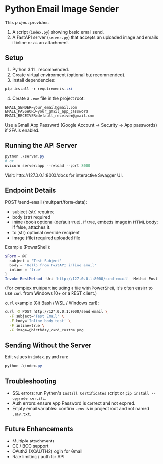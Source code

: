 # Python Email Image Sender

This project provides:

1. A script (`index.py`) showing basic email send.
2. A FastAPI server (`server.py`) that accepts an uploaded image and emails it inline or as an attachment.

## Setup

1. Python 3.11+ recommended.
2. Create virtual environment (optional but recommended).
3. Install dependencies:

```powershell
pip install -r requirements.txt
```

4. Create a `.env` file in the project root:

```
EMAIL_SENDER=your_email@gmail.com
EMAIL_PASSWORD=your_gmail_app_password
EMAIL_RECEIVER=default_receiver@gmail.com
```

Use a Gmail App Password (Google Account -> Security -> App passwords) if 2FA is enabled.

## Running the API Server

```powershell
python .\server.py
# or
uvicorn server:app --reload --port 8000
```

Visit: http://127.0.0.1:8000/docs for interactive Swagger UI.

## Endpoint Details

POST /send-email (multipart/form-data):
- subject (str) required
- body (str) required
- inline (bool) optional (default true). If true, embeds image in HTML body; if false, attaches it.
- to (str) optional override recipient
- image (file) required uploaded file

Example (PowerShell):

```powershell
$Form = @{
  subject = 'Test Subject'
  body = 'Hello from FastAPI inline email'
  inline = 'true'
}
Invoke-RestMethod -Uri 'http://127.0.0.1:8000/send-email' -Method Post -Form $Form -InFile .\birthday_card_custom.png -ContentType 'multipart/form-data'
```

(For complex multipart including a file with PowerShell, it's often easier to use `curl` from Windows 10+ or a REST client.)

`curl` example (Git Bash / WSL / Windows curl):

```bash
curl -X POST http://127.0.0.1:8000/send-email \
  -F subject='Test Email' \
  -F body='Inline body test' \
  -F inline=true \
  -F image=@birthday_card_custom.png
```

## Sending Without the Server

Edit values in `index.py` and run:

```powershell
python .\index.py
```

## Troubleshooting

- SSL errors: run Python's `Install Certificates` script or `pip install --upgrade certifi`.
- Auth errors: ensure App Password is correct and not expired.
- Empty email variables: confirm `.env` is in project root and not named `.env.txt`.

## Future Enhancements

- Multiple attachments
- CC / BCC support
- OAuth2 (XOAUTH2) login for Gmail
- Rate limiting / auth for API
